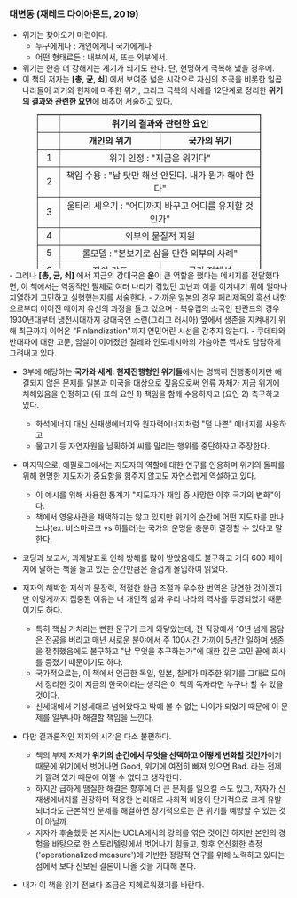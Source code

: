 ### 대변동 (재레드 다이아몬드, 2019)

-   위기는 찾아오기 마련이다.
    -   누구에게나 : 개인에게나 국가에게나
    -   어떤 형태로든 : 내부에서, 또는 외부에서.
-   위기는 한층 더 강해지는 계기가 되기도 한다. 단, 현명하게 극복해 냈을 경우에.
-   이 책의 저자는 **[총, 균, 쇠]** 에서 보여준 넓은 시각으로 자신의 조국을 비롯한 일곱 나라들이 과거와 현재에 마주한 위기, 그리고 극복의 사례를 12단계로 정리한 **위기의 결과와 관련한 요인**에 비추어 서술하고 있다.
    

<table style="border-collapse: collapse; width: 80%; height: 280px; margin: auto;" border="1"><tbody><tr style="height: 20px;"><td style="width: 10%; text-align: center; height: 20px;"><b>&nbsp;</b></td><td style="text-align: center; width: 75%; height: 20px;" colspan="2"><b>위기의 결과와 관련한 요인</b></td></tr><tr style="height: 20px;"><td style="width: 10%; text-align: center; height: 20px;">&nbsp;</td><td style="width: 45%; text-align: center; height: 20px;"><b>개인의 위기</b></td><td style="width: 45%; text-align: center; height: 20px;"><b>국가의 위기</b></td></tr><tr style="height: 20px;"><td style="width: 10%; text-align: center; height: 20px;">1</td><td style="width: 90%; text-align: center; height: 20px;" colspan="2">위기 인정 : "지금은 위기다"</td></tr><tr style="height: 40px;"><td style="width: 10%; text-align: center; height: 20px;">2</td><td style="width: 90%; text-align: center; height: 20px;" colspan="2">책임 수용 : "남 탓만 해선 안된다. 내가 뭔가 해야 한다"</td></tr><tr style="height: 20px;"><td style="width: 10%; text-align: center; height: 20px;">3</td><td style="width: 90%; text-align: center; height: 20px;" colspan="2">울타리 세우기 : "어디까지 바꾸고 어디를 유지할 것인가"</td></tr><tr style="height: 20px;"><td style="width: 10%; text-align: center; height: 20px;">4</td><td style="width: 90%; text-align: center; height: 20px;" colspan="2">외부의 물질적 지원</td></tr><tr style="height: 20px;"><td style="width: 10%; text-align: center; height: 20px;">5</td><td style="width: 90%; text-align: center; height: 20px;" colspan="2">롤모델 : "본보기로 삼을 만한 외부의 사례"</td></tr><tr style="height: 20px;"><td style="width: 10%; text-align: center; height: 20px;">6</td><td style="width: 45%; text-align: center; height: 20px;">자아 강도</td><td style="width: 45%; text-align: center; height: 20px;">국가 정체성</td></tr><tr style="height: 20px;"><td style="width: 10%; text-align: center; height: 20px;">7</td><td style="width: 90%; text-align: center; height: 20px;" colspan="2">정직한 자기 평가</td></tr><tr style="height: 20px;"><td style="width: 10%; text-align: center; height: 20px;">8</td><td style="width: 90%; text-align: center; height: 20px;" colspan="2">과거의 위기 경험</td></tr><tr style="height: 20px;"><td style="width: 10%; text-align: center; height: 20px;">9</td><td style="width: 45%; text-align: center; height: 20px;">인내</td><td style="width: 45%; text-align: center; height: 20px;">국가의 실패에 대처하는 방법</td></tr><tr style="height: 20px;"><td style="width: 10%; text-align: center; height: 20px;">10</td><td style="width: 45%; text-align: center; height: 20px;">유연한 성격</td><td style="width: 45%; text-align: center; height: 20px;">상황에 따라<br>유연하게 대응하는 국가의 능력</td></tr><tr style="height: 20px;"><td style="width: 10%; text-align: center; height: 20px;">11</td><td style="width: 90%; text-align: center; height: 20px;" colspan="2">핵심 가치 : "무엇만큼은 포기할 수 없는가"</td></tr><tr style="height: 20px;"><td style="width: 10%; text-align: center; height: 20px;">12</td><td style="width: 90%; text-align: center; height: 20px;" colspan="2">개인적/지정학적 제약으로부터의 해방</td></tr></tbody></table>
-   그러나 <b>[총, 균, 쇠]</b> 에서 지금의 강대국은 <b>운</b>이 큰 역할을 했다는 메시지를 전달했다면, 이 책에서는 역동적인 필체로 여러 나라가 겪었던 고난과 이를 이겨내기 위해 얼마나 치열하게 고민하고 실행했는지를 서술한다.
    -   가까운 일본의 경우 페리제독의 흑선 내항으로부터 이어진 메이지 유신의 과정을 들고 있으며
    -   북유럽의 소국인 핀란드의 경우 1930년대부터 냉전시대까지 강대국인 소련(그리고 러시아) 옆에서 생존을 지켜내기 위해 최근까지 이어온 "Finlandization"까지 연민어린 시선을 감추지 않는다.
    -   쿠데타와 반대파에 대한 고문, 암살이 이어졌던 칠레와 인도네시아의 가슴아픈 역사도 담담하게 그려내고 있다.

* 3부에 해당하는 <b>국가와 세계: 현재진행형인 위기들</b>에서는 명백히 진행중이지만 해결되지 않은 문제를 일본과 미국을 대상으로 짚음으로써 인류 자체가 지금 위기에 처해있음을 인정하고 (위 표의 요인 1) 책임을 함께 수용하자고 (요인 2) 촉구하고 있다. 
  * 화석에너지 대신 신재생에너지와 원자력에너지처럼 "덜 나쁜" 에너지를 사용하고
  * 물고기 등 자연자원을 남획하여 씨를 말리는 행위를 중단하자고 주장한다.
* 마지막으로, 에필로그에서는 지도자의 역할에 대한 연구를 인용하며 위기의 돌파를 위해 현명한 지도자가 중요함을 힘주지 않고도 자연스럽게 역설하고 있다.
  * 이 예시를 위해 사용한 통계가 "지도자가 재임 중 사망한 이후 국가의 변화"이다.
  * 책에서 영웅사관을 채택하지는 않고 있지만 위기의 순간에 어떤 지도자를 만나느냐(ex. 비스마르크 vs 히틀러)는 국가의 운명을 충분히 결정할 수 있다고 말한다.



* 코딩과 보고서, 과제발표로 인해 방해를 많이 받았음에도 불구하고 거의 600 페이지에 달하는 책을 들고 있는 순간만큼은 즐겁게 몰입하여 읽었다. 

* 저자의 해박한 지식과 문장력, 적절한 완급 조절과 우수한 번역은 당연한 것이겠지만 이렇게까지 집중된 이유는 내 개인적 삶과 우리 나라의 역사를 투영되었기 때문이기도 하다.

  * 특히 핵심 가치라는 뻔한 문구가 크게 와닿았는데, 전 직장에서 10년 넘게 몸담은 전공을 버리고 매년 새로운 분야에서 주 100시간 가까이 5년간 일하며 생존을 쟁취했음에도 불구하고 "난 무엇을 추구하는가"에 대한 깊은 고민 끝에 회사를 등졌기 때문이기도 하다.
  * 국가적으로는, 이 책에서 언급한 독일, 일본, 칠레가 마주한 위기를 그대로 모아서 정리한 것이 지금의 한국이라는 생각은 이 책의 독자라면 누구나 할 수 있을 것이다.
  * 신세대에서 기성세대로 넘어왔다고 밖에 볼 수 없는 나이가 되었기 때문에 이 문제를 일부나마 해결할 책임을 느낀다. 

* 다만 결과론적인 저자의 시각은 다소 불편하다. 

  * 책의 부제 자체가 <b>위기의 순간에서 무엇을 선택하고 어떻게 변화할 것인가</b>이기 때문에 위기에서 벗어나면 Good, 위기에 여전히 빠져 있으면 Bad. 라는 전제가 깔려 있기 때문에 어쩔 수 없다고 생각한다.
  * 하지만 급하게 땜질한 해결은 향후에 더 큰 문제를 일으킬 수도 있고, 저자가 신재생에너지를 권장하며 적용한 논리대로 사회적 비용이 단기적으로 크게 유발되더라도 근본적인 문제를 해결하면 장기적으로는 큰 위기를 예방할 수 있는 것이 아닐까. 
  * 저자가 후술했듯 본 저서는 UCLA에서의 강의를 엮은 것이긴 하지만 본인의 경험을 바탕으로 한 스토리텔링에서 벗어나기 힘들고, 향후 연산화한 측정('operationalized measure')에 기반한 정량적 연구를 위해 노력하고 있다는 점에서 보다 진보된 결론이 나올 것을 기대해 본다.

* 내가 이 책을 읽기 전보다 조금은 지혜로워졌기를 바란다.

  
